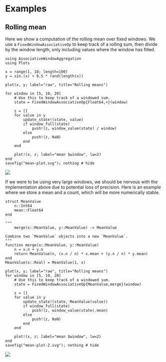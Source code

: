 # Examples

## Rolling mean
Here we show a computation of the rolling mean over fixed windows. We use a 
`FixedWindowAssociativeOp` to keep track of a rolling sum, then divide by the window
length, only including values where the window has filled.

```@example mean; continued=true
using AssociativeWindowAggregation
using Plots

x = range(1, 10; length=100)
y = sin.(x) + 0.5 * rand(length(x))

plot(x, y; label="raw", title="Rolling means")

for window in [5, 10, 20]
    # Use this to keep track of a windowed sum.
    state = FixedWindowAssociativeOp{Float64,+}(window)

    z = []
    for value in y
        update_state!(state, value)
        if window_full(state)
            push!(z, window_value(state) / window)
        else
            push!(z, NaN)
        end
    end

    plot!(x, z; label="mean $window", lw=2)
end
savefig("mean-plot.svg"); nothing # hide
```

![](mean-plot.svg)

If we were to be using very large windows, we should be nervous with the implementation
above due to potential loss of precision. Here is an example where we store a mean and a
count, which will be more numerically stable.

```@example mean
struct MeanValue
    n::Int64
    mean::Float64
end

"""
    merge(x::MeanValue, y::MeanValue) -> MeanValue

Combine two `MeanValue` objects into a new `MeanValue`.
"""
function merge(x::MeanValue, y::MeanValue)
    n = x.n + y.n
    return MeanValue(n, (x.n / n) * x.mean + (y.n / n) * y.mean)
end
MeanValue(x::Real) = MeanValue(1, x)

plot(x, y; label="raw", title="Rolling means")
for window in [5, 10, 20]
    # Use this to keep track of a windowed sum.
    state = FixedWindowAssociativeOp{MeanValue,merge}(window)

    z = []
    for value in y
        update_state!(state, MeanValue(value))
        if window_full(state)
            push!(z, window_value(state).mean)
        else
            push!(z, NaN)
        end
    end

    plot!(x, z; label="mean $window", lw=2)
end
savefig("mean-plot-2.svg"); nothing # hide
```

![](mean-plot-2.svg)